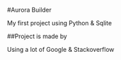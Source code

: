 #Aurora Builder

My first project using Python & Sqlite

##Project is made by

Using a lot of Google & Stackoverflow
